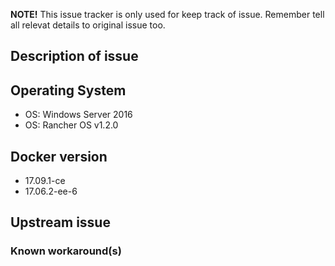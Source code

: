 **NOTE!** This issue tracker is only used for keep track of issue. Remember tell all relevat details to original issue too.

<!--- Provide a general summary of the issue in the Title above -->
## Description of issue
<!--- Tell us what happened -->

## Operating System
<!--- Remove OS which is not relevat -->
- OS: Windows Server 2016
- OS: Rancher OS v1.2.0

## Docker version
<!--- Remove docker version which is not relevat -->
- 17.09.1-ce
- 17.06.2-ee-6

## Upstream issue
<!--- Links to upstream issue -->

### Known workaround(s)
<!--- If you know any list them here -->